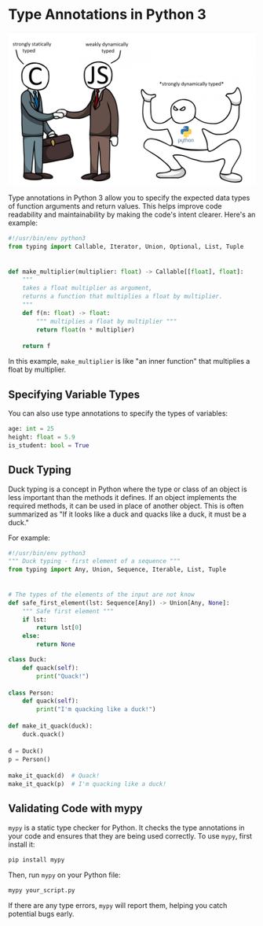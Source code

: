 # Type Annotations in Python 3

![Python - strongly dynamically typed](./strongly_dynamically_typed.png)

Type annotations in Python 3 allow you to specify the expected data types of function arguments and return values. This helps improve code readability and maintainability by making the code's intent clearer. Here's an example:

```python
#!/usr/bin/env python3
from typing import Callable, Iterator, Union, Optional, List, Tuple


def make_multiplier(multiplier: float) -> Callable[[float], float]:
    """
    takes a float multiplier as argument,
    returns a function that multiplies a float by multiplier.
    """
    def f(n: float) -> float:
        """ multiplies a float by multiplier """
        return float(n * multiplier)

    return f
```

In this example, `make_multiplier` is like "an inner function" that multiplies a float by multiplier.

## Specifying Variable Types

You can also use type annotations to specify the types of variables:

```python
age: int = 25
height: float = 5.9
is_student: bool = True
```

## Duck Typing

Duck typing is a concept in Python where the type or class of an object is less important than the methods it defines. If an object implements the required methods, it can be used in place of another object. This is often summarized as "If it looks like a duck and quacks like a duck, it must be a duck."

For example:

```python
#!/usr/bin/env python3
""" Duck typing - first element of a sequence """
from typing import Any, Union, Sequence, Iterable, List, Tuple


# The types of the elements of the input are not know
def safe_first_element(lst: Sequence[Any]) -> Union[Any, None]:
    """ Safe first element """
    if lst:
        return lst[0]
    else:
        return None
```

```python
class Duck:
    def quack(self):
        print("Quack!")

class Person:
    def quack(self):
        print("I'm quacking like a duck!")

def make_it_quack(duck):
    duck.quack()

d = Duck()
p = Person()

make_it_quack(d)  # Quack!
make_it_quack(p)  # I'm quacking like a duck!
```

## Validating Code with mypy

`mypy` is a static type checker for Python. It checks the type annotations in your code and ensures that they are being used correctly. To use `mypy`, first install it:

```sh
pip install mypy
```

Then, run `mypy` on your Python file:

```sh
mypy your_script.py
```

If there are any type errors, `mypy` will report them, helping you catch potential bugs early.
